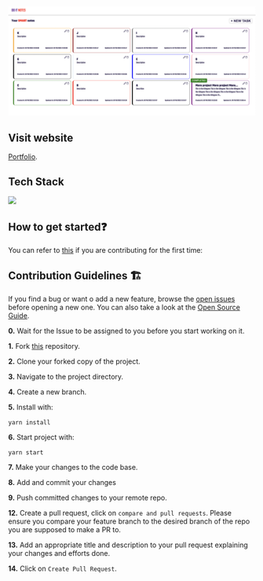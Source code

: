 ![](https://github.com/ShravanMeena/API-Pexels-gallery/blob/main/src/assets/demo_.png?raw=true)

## Visit website

[Portfolio](https://www.https://shravanmeena.netlify.app/).

## Tech Stack

<img src="https://i.postimg.cc/fWKwrRhL/download.png">

## How to get started❓

You can refer to [this](https://github.com/firstcontributions/first-contributions) if you are contributing for the first time:

## Contribution Guidelines 🏗

If you find a bug or want o add a new feature, browse the [open issues](https://github.com/ShravanMeena/https://shravanmeena.netlify.app/issues) before opening a new one. You can also take a look at the [Open Source Guide](https://opensource.guide/).

**0.** Wait for the Issue to be assigned to you before you start working on it.

**1.** Fork [this](https://github.com/ShravanMeena/API-Pexels-gallery) repository.

**2.** Clone your forked copy of the project.

**3.** Navigate to the project directory.

**4.** Create a new branch.

**5.** Install with:

```
yarn install
```

**6.** Start project with:

```
yarn start
```

**7.** Make your changes to the code base.

**8.** Add and commit your changes

**9.** Push committed changes to your remote repo.

**12.** Create a pull request, click on `compare and pull requests`. Please ensure you compare your feature branch to the desired branch of the repo you are supposed to make a PR to.

**13.** Add an appropriate title and description to your pull request explaining your changes and efforts done.

**14.** Click on `Create Pull Request`.
